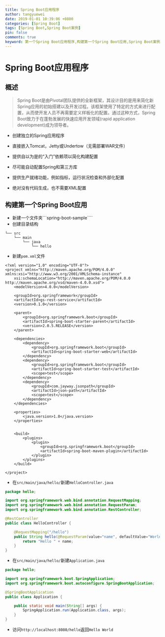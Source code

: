 ```yaml
---
title: Spring Boot应用程序
author: tangyuewei
date: 2019-01-01 10:39:06 +0800
categories: [Spring Boot]
tags: [Spring Boot,Spring Boot案例]
pin: false
comments: true
keyword: 第一个Spring Boot应用程序,构建第一个Spring Boot应用,Spring Boot案例
---
```

# Spring Boot应用程序
## 概述
> Spring Boot是由Pivotal团队提供的全新框架，其设计目的是用来简化新Spring应用的初始搭建以及开发过程。该框架使用了特定的方式来进行配置，从而使开发人员不再需要定义样板化的配置。通过这种方式，Spring Boot致力于在蓬勃发展的快速应用开发领域(rapid application development)成为领导者。
- 创建独立的Spring应用程序

- 直接嵌入Tomcat，Jetty或Undertow（无需部署WAR文件）

- 提供自以为是的“入门”依赖项以简化构建配置

- 尽可能自动配置Spring和第三方库

- 提供生产就绪功能，例如指标，运行状况检查和外部化配置

- 绝对没有代码生成，也不需要XML配置
## 构建第一个Spring Boot应用
- 新建一个文件夹```spring-boot-sample````
- 创建目录结构
```
└── src
    └── main
        └── java
            └── hello
````
- 新建``` pom.xml ```文件
>
```$xml
<?xml version="1.0" encoding="UTF-8"?>
<project xmlns="http://maven.apache.org/POM/4.0.0" xmlns:xsi="http://www.w3.org/2001/XMLSchema-instance"
    xsi:schemaLocation="http://maven.apache.org/POM/4.0.0 http://maven.apache.org/xsd/maven-4.0.0.xsd">
    <modelVersion>4.0.0</modelVersion>

    <groupId>org.springframework</groupId>
    <artifactId>gs-rest-service</artifactId>
    <version>0.1.0</version>

    <parent>
        <groupId>org.springframework.boot</groupId>
        <artifactId>spring-boot-starter-parent</artifactId>
        <version>2.0.5.RELEASE</version>
    </parent>

    <dependencies>
        <dependency>
            <groupId>org.springframework.boot</groupId>
            <artifactId>spring-boot-starter-web</artifactId>
        </dependency>
        <dependency>
            <groupId>org.springframework.boot</groupId>
            <artifactId>spring-boot-starter-test</artifactId>
            <scope>test</scope>
        </dependency>
        <dependency>
            <groupId>com.jayway.jsonpath</groupId>
            <artifactId>json-path</artifactId>
            <scope>test</scope>
        </dependency>
    </dependencies>

    <properties>
        <java.version>1.8</java.version>
    </properties>


    <build>
        <plugins>
            <plugin>
                <groupId>org.springframework.boot</groupId>
                <artifactId>spring-boot-maven-plugin</artifactId>
            </plugin>
        </plugins>
    </build>

</project>
```
- 在```src/main/java/hello/```新建```HelloController.java```
```java
package hello;

import org.springframework.web.bind.annotation.RequestMapping;
import org.springframework.web.bind.annotation.RequestParam;
import org.springframework.web.bind.annotation.RestController;

@RestController
public class HelloController {

    @RequestMapping("/hello")
    public String hello(@RequestParam(value="name", defaultValue="World") String name) {
        return "Hello " + name;
    }
}
```
- 在```src/main/java/hello/```新建```Application.java```
```java
package hello;

import org.springframework.boot.SpringApplication;
import org.springframework.boot.autoconfigure.SpringBootApplication;

@SpringBootApplication
public class Application {

    public static void main(String[] args) {
        SpringApplication.run(Application.class, args);
    }
}
```
- 访问```http://localhost:8080/hello```返回```Hello World```
